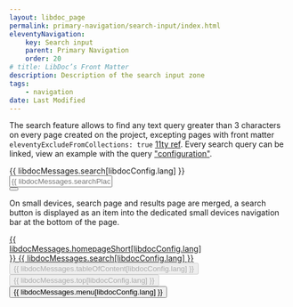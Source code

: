 ```yaml
---
layout: libdoc_page
permalink: primary-navigation/search-input/index.html
eleventyNavigation:
    key: Search input
    parent: Primary Navigation
    order: 20
# title: LibDoc’s Front Matter 
description: Description of the search input zone
tags:
    - navigation
date: Last Modified
---
```


The search feature allows to find any text query greater than 3 characters on every page created on the project, excepting pages with front matter `eleventyExcludeFromCollections: true` [11ty ref](https://www.11ty.dev/docs/data-configuration/). Every search query can be linked, view an example with the query ["configuration"](/search/?search=configuration).

<div class="pe-none">
    <div class="d-flex fd-column | pos-relative | pl-5 pr-5 | bc-neutral-100 bwidth-1 bstyle-dashed bcolor-neutral-500 btwidth-0 bbwidth-0"
        style="max-width: var(--ita-widths-sidebar)">
        <label for="dummySearchInput"
            class="pos-absolute | ml-5 t-tY-50 | fvs-wght-400 fs-1 tt-uppercase | bc-neutral-100">
            {{ libdocMessages.search[libdocConfig.lang] }}
        </label>
        <input  id="dummySearchInput"
                type="text"
                class="pl-5 pr-5 pt-4 pb-4 | fs-3 | bc-neutral-100 brad-4 bwidth-1 bstyle-dashed bcolor-neutral-500"
                placeholder="{{ libdocMessages.searchPlaceholder[libdocConfig.lang] }}"
                value="">
        <div class="d-flex ai-center | pos-absolute top-0 right-0 | h-100 mr-5">
            <button type="button"
                class="pos-relative | p-4 pr-5 | fs-3 | brad- bc-neutral-100 c-neutral-900 b-0 cur-pointer | search_form__clear_btn"
                title="{{ libdocMessages.searchClear[libdocConfig.lang] }}"
                hidden>
                <span class="icon-x | pos-absolute top-50 left-50 t-tY-50 t-tX-50"></span>
            </button>
            <button type="submit"
                class="pos-relative | h-100 p-0 ar-square | fs-5 | brad-4 bc-primary-500 c-neutral-100 bwidth-1 bstyle-dashed bcolor-neutral-100 cur-pointer"
                title="{{ libdocMessages.searchSubmit[libdocConfig.lang] }}">
                <span class="icon-magnifying-glass | pos-absolute top-50 left-50 t-tY-50 t-tX-50"></span>
            </button>
        </div>
    </div>
</div>

On small devices, search page and results page are merged, a search button is displayed as an item into the dedicated small devices navigation bar at the bottom of the page.

<div class="pe-none">
    <nav class="d-flex | w-100 h-60px" style="max-width: 360px">
        <div class="d-flex jc-space-between | w-100 | bc-neutral-100 btwidth-1 btstyle-dashed bcolor-neutral-500">
            <a  href="/"
                class="d-flex fd-column jc-center ai-center gap-1 | pl-5 pr-2 | td-none ta-center | c-primary-900 b-0 brad-3"
                style="color: var(--ita-colors-neutral-900)">
                <span class="icon-house fs-6"></span>
                <span class="fvs-wght-400 fs-1 tt-uppercase">{{ libdocMessages.homepageShort[libdocConfig.lang] }}</span>
            </a>
            <a  href="/search/"
                class="d-flex fd-column jc-center ai-center gap-1 | pl-2 pr-2 | td-none ta-center | c-primary-900 b-0 brad-3"
                style="color: var(--ita-colors-neutral-900)">
                <span class="icon-magnifying-glass fs-6"></span>
                <span class="fvs-wght-400 fs-1 tt-uppercase">{{ libdocMessages.search[libdocConfig.lang] }}</span>
            </a>
            <button type="button"
                class="d-flex fd-column jc-center ai-center gap-1 | pl-2 pr-2 | ta-center | cur-pointer c-primary-900 bc-neutral-100 b-0 brad-3" disabled="">
                <span class="icon-list-dashes fs-6"></span>
                <span class="fvs-wght-400 fs-1 tt-uppercase">{{ libdocMessages.tableOfContent[libdocConfig.lang] }}</span>
            </button>
            <button type="button"
                class="d-flex fd-column jc-center ai-center gap-1 | pl-2 pr-2 | ta-center | cur-pointer c-primary-900 bc-neutral-100 b-0 brad-3" disabled="">
                <span class="icon-arrow-line-up fs-6"></span>
                <span class="fvs-wght-400 fs-1 tt-uppercase">{{ libdocMessages.top[libdocConfig.lang] }}</span>
            </button>
            <button type="button"
                class="d-flex fd-column jc-center ai-center gap-1 | pl-2 pr-5 | ta-center | cur-pointer c-primary-900 bc-neutral-100 b-0 brad-3">
                <span class="icon-list fs-6"></span>
                <span class="fvs-wght-400 fs-1 tt-uppercase">{{ libdocMessages.menu[libdocConfig.lang] }}</span>
            </button>
        </div>
    </nav>
</div>

